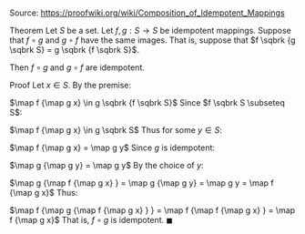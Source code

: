# 

Source: https://proofwiki.org/wiki/Composition_of_Idempotent_Mappings

Theorem
Let $S$ be a set.
Let $f, g: S \to S$ be idempotent mappings.
Suppose that $f \circ g$ and $g \circ f$ have the same images.
That is, suppose that $f \sqbrk {g \sqbrk S} = g \sqbrk {f \sqbrk S}$.

Then $f \circ g$ and $g \circ f$ are idempotent.


Proof
Let $x \in S$.
By the premise:

$\map f {\map g x} \in g \sqbrk {f \sqbrk S}$
Since $f \sqbrk S \subseteq S$:

$\map f {\map g x} \in g \sqbrk S$
Thus for some $y \in S$:

$\map f {\map g x} = \map g y$
Since $g$ is idempotent:

$\map g {\map g y} = \map g y$
By the choice of $y$:

$\map g {\map f {\map g x} } = \map g {\map g y} = \map g y = \map f {\map g x}$
Thus:

$\map f {\map g {\map f {\map g x} } } = \map f {\map f {\map g x} } = \map f {\map g x}$
That is, $f \circ g$ is idempotent.
$\blacksquare$





